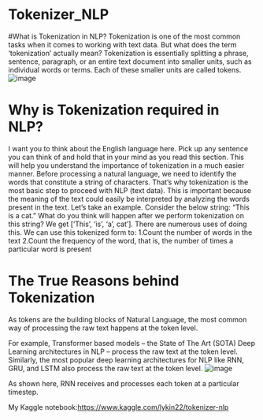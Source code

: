 # Tokenizer_NLP
#What is Tokenization in NLP?
Tokenization is one of the most common tasks when it comes to working with text data. But what does the term ‘tokenization’ actually mean?
Tokenization is essentially splitting a phrase, sentence, paragraph, or an entire text document into smaller units, such as individual words or terms. Each of these smaller units are called tokens.
![image](https://user-images.githubusercontent.com/55652596/116508096-3d532f80-a8de-11eb-804f-10119053a3c4.png)

# Why is Tokenization required in NLP?
I want you to think about the English language here. Pick up any sentence you can think of and hold that in your mind as you read this section. This will help you understand the importance of tokenization in a much easier manner.
Before processing a natural language, we need to identify the words that constitute a string of characters. That’s why tokenization is the most basic step to proceed with NLP (text data). This is important because the meaning of the text could easily be interpreted by analyzing the words present in the text.
Let’s take an example. Consider the below string:
“This is a cat.”
What do you think will happen after we perform tokenization on this string? We get [‘This’, ‘is’, ‘a’, cat’].
There are numerous uses of doing this. We can use this tokenized form to:
1.Count the number of words in the text
2.Count the frequency of the word, that is, the number of times a particular word is present

# The True Reasons behind Tokenization
As tokens are the building blocks of Natural Language, the most common way of processing the raw text happens at the token level.

For example, Transformer based models – the State of The Art (SOTA) Deep Learning architectures in NLP – process the raw text at the token level. Similarly, the most popular deep learning architectures for NLP like RNN, GRU, and LSTM also process the raw text at the token level.
![image](https://user-images.githubusercontent.com/55652596/116508306-ad61b580-a8de-11eb-81ea-a42f70868fda.png)

As shown here, RNN receives and processes each token at a particular timestep.

My Kaggle notebook:https://www.kaggle.com/lykin22/tokenizer-nlp
